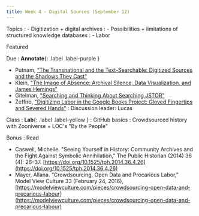 ```yaml
---
title: Week 4 - Digital Sources (September 12)
---
```


Topics
: - Digitization + digital archives
: - Possibilities + limitations of structured knowledge databases
: - Labor

Featured

Due
: **Annotate**{: .label .label-purple }
  - Putnam, [“The Transnational and the Text-Searchable: Digitized Sources and the Shadows They Cast"](https://github.com/HIST5152/pdfs/blob/main/Putnam_Transnational%20and%20the%20Text-Searchable.pdf?raw=true)
  - Klein, ["The Image of Absence: Archival Silence, Data Visualization, and James Hemings"](https://github.com/HIST5152/pdfs/blob/main/Klein_The%20Image%20of%20Absence-%20Archival%20Silence%2C%20Data%20Visualization%2C%20and%20James%20Hemings.pdf?raw=true)
  - Gitelman, ["Searching and Thinking About Searching JSTOR"](https://github.com/HIST5152/pdfs/blob/main/Gitelman_Searching%20and%20Thinking%20About%20Searching%20JSTOR.pdf?raw=true)
  - Zeffiro, ["Digitizing Labor in the Google Books Project: Gloved Fingertips and Severed Hands"](https://github.com/HIST5152/pdfs/blob/main/Zeffiro_DigitizingLaborintheGoogleBooksProject_HumansatWorkintheDigitalAge.pdf?raw=true)
: Discussion leader: Lucas

Class
: **Lab**{: .label .label-yellow } 
: GitHub basics
: Crowdsourced history with Zooniverse + LOC's "By the People"

Bonus
: Read
- Caswell, Michelle. "Seeing Yourself in History: Community Archives and the Fight Against Symbolic Annihilation," The Public Historian (2014) 36 (4): 26–37. [https://doi.org/10.1525/tph.2014.36.4.26](https://doi.org/10.1525/tph.2014.36.4.26)
- Mayer, Allana. “Crowdsourcing, Open Data and Precarious Labor,” Model View Culture 33 (February 24, 2016), [https://modelviewculture.com/pieces/crowdsourcing-open-data-and-precarious-labour](https://modelviewculture.com/pieces/crowdsourcing-open-data-and-precarious-labour)